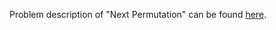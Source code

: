 Problem description of "Next Permutation" can be found [here](https://leetcode.com/problems/next-permutation/).